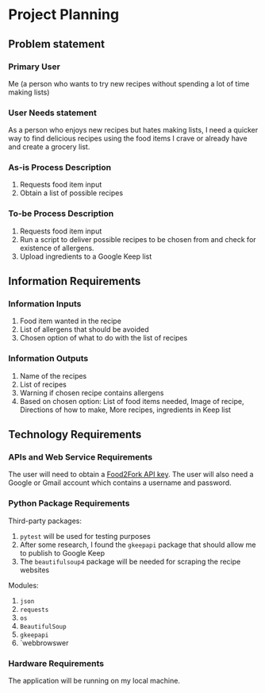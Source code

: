 # Project Planning

## Problem statement

### Primary User
Me (a person who wants to try new recipes without spending a lot of time making
  lists)

### User Needs statement

As a person who enjoys new recipes but hates making lists, I need a quicker way
to find delicious recipes using the food items I crave or already have and
create a grocery list.

### As-is Process Description

  1. Requests food item input
  2. Obtain a list of possible recipes

### To-be Process Description
  1. Requests food item input
  2. Run a script to deliver possible recipes to be chosen from and check for
      existence of allergens.
  3. Upload ingredients to a Google Keep list


## Information Requirements

### Information Inputs

  1. Food item wanted in the recipe
  2. List of allergens that should be avoided
  3. Chosen option of what to do with the list of recipes

### Information Outputs
  1. Name of the recipes
  2. List of recipes
  3. Warning if chosen recipe contains allergens
  4. Based on chosen option: List of food items needed, Image of recipe, Directions of how to make, More recipes, ingredients in Keep list

## Technology Requirements

### APIs and Web Service Requirements

The user will need to obtain a [Food2Fork API key](https://food2fork.com/about/api).
The user will also need a Google or Gmail account which contains a username and password.

### Python Package Requirements
Third-party packages:
  1. `pytest` will be used for testing purposes
  2. After some research, I found the `gkeepapi` package that should allow me to
      publish to Google Keep
  3. The `beautifulsoup4` package will be needed for scraping the recipe websites

Modules:
  1. `json`
  2. `requests`
  3. `os`
  4. `BeautifulSoup`
  4. `gkeepapi`
  5. `webbrowswer

### Hardware Requirements

The application will be running on my local machine.
